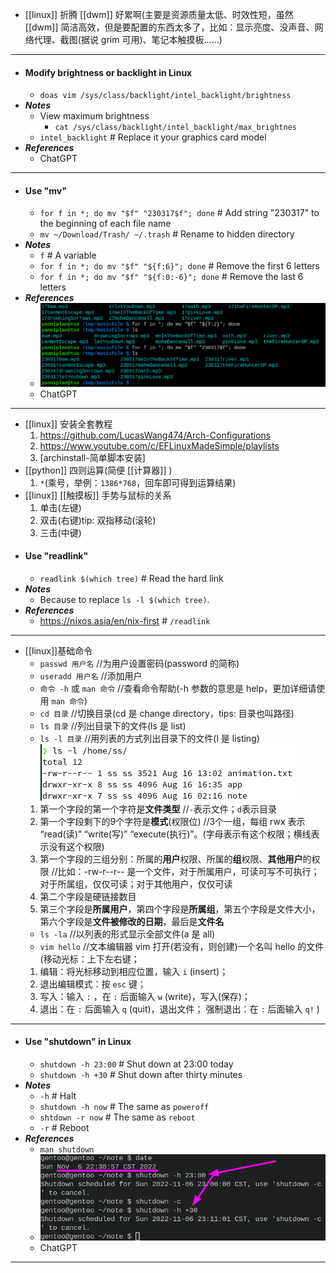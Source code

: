 - [[linux]] 折腾 [[dwm]] 好累啊(主要是资源质量太低、时效性短，虽然 [[dwm]] 简洁高效，但是要配置的东西太多了，比如：显示亮度、没声音、网络代理、截图(据说 grim 可用)、笔记本触摸板……)
- ---
- #### Modify brightness or backlight in Linux
    - `doas vim /sys/class/backlight/intel_backlight/brightness`
- ***Notes***
    - View maximum brightness
        - `cat /sys/class/backlight/intel_backlight/max_brightnes`
    - `intel_backlight` # Replace it your graphics card model
- ***References***
    - ChatGPT
- ---
- #### Use "mv"
    - `for f in *; do mv "$f" "230317$f"; done` # Add string "230317" to the beginning of each file name
    - `mv ~/Download/Trash/ ~/.trash` # Rename to hidden directory
- ***Notes***
    - `f` # A variable
    - `for f in *; do mv "$f" "${f:6}"; done` # Remove the first 6 letters
    - `for f in *; do mv "$f" "${f:0:-6}"; done` # Remove the last 6 letters
- ***References***
    - ![2023-03-23_22:32:46.png](./assets/2023-03-23_22:32:46.png)
    - ChatGPT
- ---
- [[linux]] 安装全套教程  
  1. https://github.com/LucasWang474/Arch-Configurations
  2. https://www.youtube.com/c/EFLinuxMadeSimple/playlists
  3. [archinstall-简单脚本安装]
- [[python]] 四则运算(简便 [[计算器]] )  
  1. `*`(乘号，举例：`1386*768`，回车即可得到运算结果)
- [[linux]] [[触摸板]] 手势与鼠标的关系  
  1. 单击(左键)
  2. 双击(右键)tip: 双指移动(滚轮)
  3. 三击(中键)
- #### Use "readlink"
    - `readlink $(which tree)` # Read the hard link
- ***Notes***
    - Because to replace `ls -l $(which tree)`.
- ***References***
    - https://nixos.asia/en/nix-first # `/readlink`
- ---
- [[linux]]基础命令  
  * `passwd 用户名` //为用户设置密码(password 的简称)
  * `useradd 用户名` //添加用户
  * `命令 -h` 或 `man 命令` //查看命令帮助(-h 参数的意思是 help，更加详细请使用 `man 命令`)
  * `cd 目录` //切换目录(cd 是 change directory，tips: 目录也叫路径)
  * `ls 目录` //列出目录下的文件(ls 是 list)
  * `ls -l 目录` //用列表的方式列出目录下的文件(l 是 listing) 
   ![Screenshot from 2022-08-16 17-44-49.png](./assets/Screenshot_from_2022-08-16_17-44-49_1660643110643_0.png)
  1. 第一个字段的第一个字符是**文件类型** //`-`表示文件；`d`表示目录
  2. 第一个字段剩下的9个字符是**模式**(权限位) //3个一组，每组 rwx 表示 “read(读)” “write(写)” “execute(执行)”。(字母表示有这个权限；横线表示没有这个权限)
  3. 第一个字段的三组分别：所属的**用户**权限、所属的**组**权限、**其他用户**的权限 //比如：-rw-r--r-- 是一个文件，对于所属用户，可读可写不可执行；对于所属组，仅仅可读；对于其他用户，仅仅可读
  4. 第二个字段是硬链接数目
  5. 第三个字段是**所属用户**，第四个字段是**所属组**，第五个字段是文件大小，第六个字段是**文件被修改的日期**，最后是**文件名**
  * `ls -la` //以列表的形式显示全部文件(a 是 all)
  * `vim hello` //文本编辑器 vim 打开(若没有，则创建)一个名叫 hello 的文件  
  (移动光标：上下左右键；  
  1. 编辑：将光标移动到相应位置，输入 `i` (insert)；  
  2. 退出编辑模式：按 `esc` 键；  
  3. 写入：输入 `:` ，在 `:` 后面输入 `w` (write)，写入(保存)；  
  4. 退出：在 `:` 后面输入 `q` (quit)，退出文件；   强制退出：在 `:` 后面输入 `q!` )  
- ---
- #### Use "shutdown" in Linux
	- `shutdown -h 23:00` # Shut down at 23:00 today
	- `shutdown -h +30` # Shut down after thirty minutes
- ***Notes***
    - `-h` # Halt
    - `shutdown -h now` # The same as `poweroff`
    - `shtdown -r now` # The same as `reboot`
    - `-r` # Reboot
- ***References***
    - `man shutdown`
	- ![image.png](./assets/image_1667745772612_0.png)
    - ChatGPT
- ---
